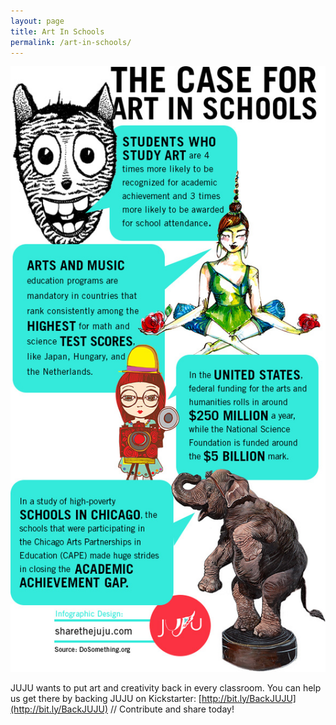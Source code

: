 ```yaml
---
layout: page
title: Art In Schools
permalink: /art-in-schools/
---
```


![A Case for Art in Schools](/images/juju-art-for-schools.jpg)

JUJU wants to put art and creativity back in every classroom. You can help us get there by backing JUJU on Kickstarter: [http://bit.ly/BackJUJU](http://bit.ly/BackJUJU) // Contribute and share today!